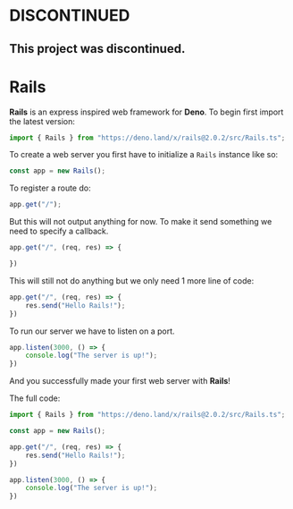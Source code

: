 # DISCONTINUED
## This project was discontinued.

# Rails

**Rails** is an express inspired web framework for **Deno**. To begin first import the latest version: 
```js
import { Rails } from "https://deno.land/x/rails@2.0.2/src/Rails.ts";
```
To create a web server you first have to initialize a `Rails` instance like so:
```js
const app = new Rails();
```
To register a route do:
```js
app.get("/");
```
But this will not output anything for now. To make it send something we need to specify a callback.
```js
app.get("/", (req, res) => {

})
```
This will still not do anything but we only need 1 more line of code:
```js
app.get("/", (req, res) => {
    res.send("Hello Rails!");
})
```
To run our server we have to listen on a port.
```js
app.listen(3000, () => {
    console.log("The server is up!");
})
```
And you successfully made your first web server with **Rails**!

The full code: 
```js
import { Rails } from "https://deno.land/x/rails@2.0.2/src/Rails.ts";

const app = new Rails();

app.get("/", (req, res) => {
    res.send("Hello Rails!");
})

app.listen(3000, () => {
    console.log("The server is up!");
})
```
